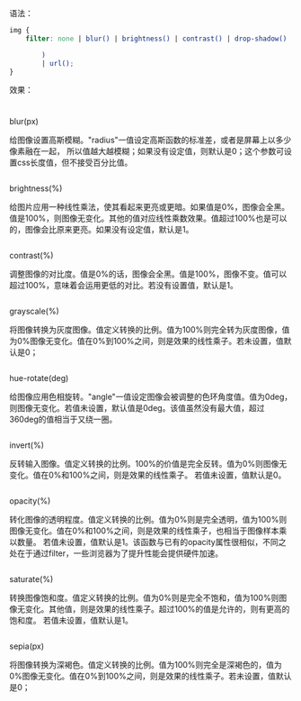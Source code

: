 语法：

```css
img {
    filter: none | blur() | brightness() | contrast() | drop-shadow() | grayscale() | hue-rotate() | invert() | opacity() | saturate() | sepia(

        )
        | url();
}
```

效果：

<div class="flex-space-between filter">
    <div class="filter-item filter-item-even">
        <p class="filter-item-title">blur(px)</p>
        <p class="filter-item-dec">给图像设置高斯模糊。"radius"一值设定高斯函数的标准差，或者是屏幕上以多少像素融在一起， 所以值越大越模糊；如果没有设定值，则默认是0；这个参数可设置css长度值，但不接受百分比值。</p>
        <img class="filter-item-img" :src="$withBase('/image/filter.jpg')" :style="{filter: `blur(${value1}px)`}" />
        <el-slider class="filter-item-slider" v-model="value1" show-input></el-slider>
    </div>
    <div class="filter-item">
        <p class="filter-item-title">brightness(%)</p>
        <p class="filter-item-dec">给图片应用一种线性乘法，使其看起来更亮或更暗。如果值是0%，图像会全黑。值是100%，则图像无变化。其他的值对应线性乘数效果。值超过100%也是可以的，图像会比原来更亮。如果没有设定值，默认是1。</p>
        <img class="filter-item-img" :src="$withBase('/image/filter.jpg')" :style="{filter: `brightness(${value2}%)`}" />
        <el-slider class="filter-item-slider" v-model="value2" show-input :max="300"></el-slider>
    </div>
    <div class="filter-item">
        <p class="filter-item-title">contrast(%)</p>
        <p class="filter-item-dec">调整图像的对比度。值是0%的话，图像会全黑。值是100%，图像不变。值可以超过100%，意味着会运用更低的对比。若没有设置值，默认是1。</p>
        <img class="filter-item-img" :src="$withBase('/image/filter.jpg')" :style="{filter: `contrast(${value3}%)`}" />
        <el-slider class="filter-item-slider" v-model="value3" show-input :max="300"></el-slider>
    </div>
    <div class="filter-item">
        <p class="filter-item-title">grayscale(%)</p>
        <p class="filter-item-dec">将图像转换为灰度图像。值定义转换的比例。值为100%则完全转为灰度图像，值为0%图像无变化。值在0%到100%之间，则是效果的线性乘子。若未设置，值默认是0；</p>
        <img class="filter-item-img" :src="$withBase('/image/filter.jpg')" :style="{filter: `grayscale(${value4}%)`}" />
        <el-slider class="filter-item-slider" v-model="value4" show-input></el-slider>
    </div>
    <div class="filter-item filter-item-even">
        <p class="filter-item-title">hue-rotate(deg)</p>
        <p class="filter-item-dec">给图像应用色相旋转。"angle"一值设定图像会被调整的色环角度值。值为0deg，则图像无变化。若值未设置，默认值是0deg。该值虽然没有最大值，超过360deg的值相当于又绕一圈。</p>
        <img class="filter-item-img" :src="$withBase('/image/filter.jpg')" :style="{filter: `hue-rotate(${value5}deg)`}" />
        <el-slider class="filter-item-slider" v-model="value5" show-input :max="720"></el-slider>
    </div>
    <div class="filter-item">
        <p class="filter-item-title">invert(%)</p>
        <p class="filter-item-dec">反转输入图像。值定义转换的比例。100%的价值是完全反转。值为0%则图像无变化。值在0%和100%之间，则是效果的线性乘子。 若值未设置，值默认是0。</p>
        <img class="filter-item-img" :src="$withBase('/image/filter.jpg')" :style="{filter: `invert(${value6}%)`}" />
        <el-slider class="filter-item-slider" v-model="value6" show-input></el-slider>
    </div>
    <div class="filter-item filter-item-even">
        <p class="filter-item-title">opacity(%)</p>
        <p class="filter-item-dec">转化图像的透明程度。值定义转换的比例。值为0%则是完全透明，值为100%则图像无变化。值在0%和100%之间，则是效果的线性乘子，也相当于图像样本乘以数量。 若值未设置，值默认是1。该函数与已有的opacity属性很相似，不同之处在于通过filter，一些浏览器为了提升性能会提供硬件加速。</p>
        <img class="filter-item-img" :src="$withBase('/image/filter.jpg')" :style="{filter: `opacity(${value7}%)`}" />
        <el-slider class="filter-item-slider" v-model="value7" show-input :max="100"></el-slider>
    </div>
    <div class="filter-item">
        <p class="filter-item-title">saturate(%)</p>
        <p class="filter-item-dec">转换图像饱和度。值定义转换的比例。值为0%则是完全不饱和，值为100%则图像无变化。其他值，则是效果的线性乘子。超过100%的值是允许的，则有更高的饱和度。 若值未设置，值默认是1。</p>
        <img class="filter-item-img" :src="$withBase('/image/filter.jpg')" :style="{filter: `saturate(${value8}%)`}" />
        <el-slider class="filter-item-slider" v-model="value8" show-input :max="300"></el-slider>
    </div>
    <div class="filter-item filter-item-even">
        <p class="filter-item-title">sepia(px)</p>
        <p class="filter-item-dec">将图像转换为深褐色。值定义转换的比例。值为100%则完全是深褐色的，值为0%图像无变化。值在0%到100%之间，则是效果的线性乘子。若未设置，值默认是0；</p>
        <img class="filter-item-img" :src="$withBase('/image/filter.jpg')" :style="{filter: `sepia(${value9}%)`}" />
        <el-slider class="filter-item-slider" v-model="value9" show-input></el-slider>
    </div>
</div>

<script>
export default {
    data(){
        return {
            value1: 0,
            value2: 100,
            value3: 100,
            value4: 0,
            value5: 0,
            value6: 0,
            value7: 100,
            value8: 0,
            value9: 0,
        }
    }
}
</script>

<style lang="scss" scoped>
.filter{
    padding: 10px 0;
    overflow: hidden;
    box-sizing: border-box;
    flex-wrap: wrap;
    &-item{
        flex: 0 0 50%;
        padding: 10px;
        border-bottom: 1px solid #EBEEF5;
        box-sizing: border-box;
        display: inline-flex;
        flex-direction: column;
        justify-content: space-between;
        &-even{
            border-right: 1px solid #EBEEF5;
        }
        &-title{
            font-weight: 700;
            font-size: 18px;
            flex: 0 0 30px;
        }
        &-dec{
            color: #666666;
            flex: auto;
            padding: 0px 0 10px;
        }
        &-img{
            width: 100%;
            flex: 0 0 262px;
            margin-bottom: 10px;
        }
        &-slider{
            flex: 0 0 38px;
        }
    }
}
</style>
